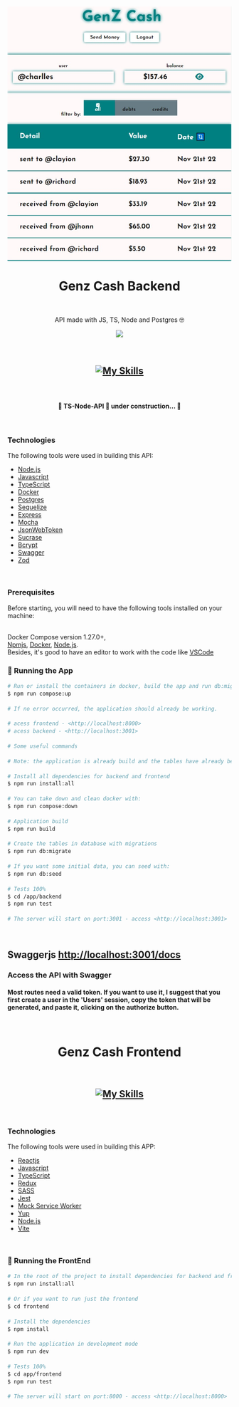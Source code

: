<img align="center" alt="TS-React-APP" title="#TS-React-APP" src="genz_cash.jpg" />

<h1 align="center">Genz Cash Backend</h1>

<br>

<p align="center">API made with JS, TS, Node and Postgres 🤓</p>

<p align="center">
  <img src="https://img.shields.io/conda/l/conda-forge/setuptools?color=036b52&logo=ghost&logoColor=036b52">
</p>

<br>

<h2 align="center">

[![My Skills](https://skills.thijs.gg/icons?i=js,ts,nodejs,postgres,docker)](https://skills.thijs.gg)

</h2>

<br>

<h4 align="center">
	🚧  TS-Node-API 🚀 under construction...  🚧
</h4>

<br>

### Technologies

The following tools were used in building this API:

- [Node.js](https://nodejs.org/en/)
- [Javascript]()
- [TypeScript]()
- [Docker]()
- [Postgres]()
- [Sequelize]()
- [Express]()
- [Mocha]()
- [JsonWebToken]()
- [Sucrase]()
- [Bcrypt]()
- [Swagger]()
- [Zod]()

<br>

### Prerequisites

Before starting, you will need to have the following tools installed on your machine:

<br>Docker Compose version 1.27.0+,
<br>[Npmjs](https://www.npmjs.com), [Docker](https://www.docker.com), [Node.js](https://nodejs.org/en/).
<br>
Besides, it's good to have an editor to work with the code like [VSCode](https://code.visualstudio.com/)

### 🎲 Running the App

```bash
# Run or install the containers in docker, build the app and run db:migrate with this command:
$ npm run compose:up

# If no error occurred, the application should already be working.

# acess frontend - <http://localhost:8000>
# acess backend - <http://localhost:3001>

# Some useful commands

# Note: the application is already build and the tables have already been created in docker containers when doing the compose:up command, but if there is an error, use the individual commands.

# Install all dependencies for backend and frontend
$ npm run install:all

# You can take down and clean docker with:
$ npm run compose:down

# Application build
$ npm run build

# Create the tables in database with migrations
$ npm run db:migrate

# If you want some initial data, you can seed with:
$ npm run db:seed

# Tests 100%
$ cd /app/backend
$ npm run test

# The server will start on port:3001 - access <http://localhost:3001>
```

<br>

## Swaggerjs <http://localhost:3001/docs>

<h3>Access the API with Swagger</h3>
<h4>
Most routes need a valid token. If you want to use it, I suggest that you first create a user in the 'Users' session, copy the token that will be generated, and paste it, clicking on the authorize button.
</h4>

<br>

<h1 align="center">Genz Cash Frontend</h1>

<br>

<h2 align="center">

[![My Skills](https://skills.thijs.gg/icons?i=js,ts,react,redux,git,sass,jest,vite,nodejs)](https://skills.thijs.gg)

</h2>

<br>

### Technologies

The following tools were used in building this APP:

- [Reactjs]()
- [Javascript]()
- [TypeScript]()
- [Redux]()
- [SASS]()
- [Jest]()
- [Mock Service Worker]()
- [Yup]()
- [Node.js](https://nodejs.org/en/)
- [Vite]()

<br>

### 🎲 Running the FrontEnd

```bash
# In the root of the project to install dependencies for backend and frontend
$ npm run install:all

# Or if you want to run just the frontend
$ cd frontend

# Install the dependencies
$ npm install

# Run the application in development mode
$ npm run dev

# Tests 100%
$ cd app/frontend
$ npm run test

# The server will start on port:8000 - access <http://localhost:8000>
```
